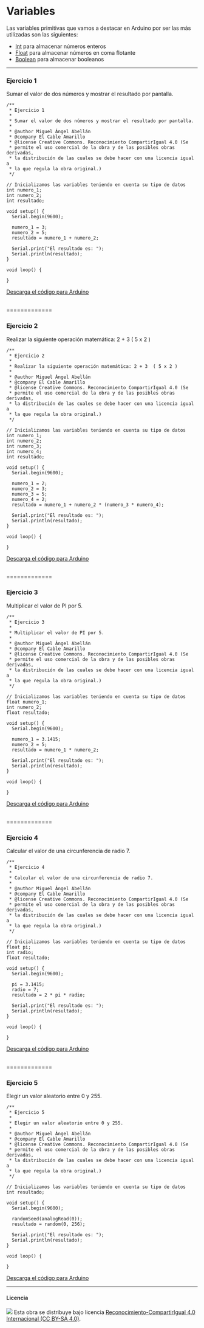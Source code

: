 # Variables

Las variables primitivas que vamos a destacar en Arduino por ser las más utilizadas son las siguientes:

- [Int](https://www.arduino.cc/en/Reference/Int) para almacenar números enteros
- [Float](https://www.arduino.cc/en/Reference/Float) para almacenar números en coma flotante
- [Boolean](https://www.arduino.cc/en/Reference/Boolean) para almacenar booleanos



***



### Ejercicio 1

Sumar el valor de dos números y mostrar el resultado por pantalla.

```
/**
 * Ejercicio 1
 * 
 * Sumar el valor de dos números y mostrar el resultado por pantalla.
 * 
 * @author Miguel Ángel Abellán
 * @company El Cable Amarillo
 * @license Creative Commons. Reconocimiento CompartirIgual 4.0 (Se 
 * permite el uso comercial de la obra y de las posibles obras derivadas, 
 * la distribución de las cuales se debe hacer con una licencia igual a 
 * la que regula la obra original.)
 */

// Inicializamos las variables teniendo en cuenta su tipo de datos
int numero_1;
int numero_2;
int resultado;

void setup() {
  Serial.begin(9600);
  
  numero_1 = 3;
  numero_2 = 5;
  resultado = numero_1 + numero_2;
  
  Serial.print("El resultado es: ");
  Serial.println(resultado);
}

void loop() {

}
```

[Descarga el código para Arduino](Ejercicio1/Ejercicio1.ino)


<br />
=============
<br />


### Ejercicio 2

Realizar la siguiente operación matemática: 2 + 3  ( 5 x 2 )

```
/**
 * Ejercicio 2
 * 
 * Realizar la siguiente operación matemática: 2 + 3  ( 5 x 2 )
 * 
 * @author Miguel Ángel Abellán
 * @company El Cable Amarillo
 * @license Creative Commons. Reconocimiento CompartirIgual 4.0 (Se 
 * permite el uso comercial de la obra y de las posibles obras derivadas, 
 * la distribución de las cuales se debe hacer con una licencia igual a 
 * la que regula la obra original.)
 */

// Inicializamos las variables teniendo en cuenta su tipo de datos
int numero_1;
int numero_2;
int numero_3;
int numero_4;
int resultado;

void setup() {
  Serial.begin(9600);
  
  numero_1 = 2;
  numero_2 = 3;
  numero_3 = 5;
  numero_4 = 2;
  resultado = numero_1 + numero_2 * (numero_3 * numero_4);
  
  Serial.print("El resultado es: ");
  Serial.println(resultado);
}

void loop() {

}
```

[Descarga el código para Arduino](Ejercicio2/Ejercicio2.ino)


<br />
=============
<br />


### Ejercicio 3

Multiplicar el valor de PI por 5.

```
/**
 * Ejercicio 3
 * 
 * Multiplicar el valor de PI por 5.
 * 
 * @author Miguel Ángel Abellán
 * @company El Cable Amarillo
 * @license Creative Commons. Reconocimiento CompartirIgual 4.0 (Se 
 * permite el uso comercial de la obra y de las posibles obras derivadas, 
 * la distribución de las cuales se debe hacer con una licencia igual a 
 * la que regula la obra original.)
 */

// Inicializamos las variables teniendo en cuenta su tipo de datos
float numero_1;
int numero_2;
float resultado;

void setup() {
  Serial.begin(9600);
  
  numero_1 = 3.1415;
  numero_2 = 5;
  resultado = numero_1 * numero_2;
  
  Serial.print("El resultado es: ");
  Serial.println(resultado);
}

void loop() {

}
```

[Descarga el código para Arduino](Ejercicio3/Ejercicio3.ino)


<br />
=============
<br />


### Ejercicio 4

Calcular el valor de una circunferencia de radio 7.

```
/**
 * Ejercicio 4
 * 
 * Calcular el valor de una circunferencia de radio 7.
 * 
 * @author Miguel Ángel Abellán
 * @company El Cable Amarillo
 * @license Creative Commons. Reconocimiento CompartirIgual 4.0 (Se 
 * permite el uso comercial de la obra y de las posibles obras derivadas, 
 * la distribución de las cuales se debe hacer con una licencia igual a 
 * la que regula la obra original.)
 */

// Inicializamos las variables teniendo en cuenta su tipo de datos
float pi;
int radio;
float resultado;

void setup() {
  Serial.begin(9600);
  
  pi = 3.1415;
  radio = 7;
  resultado = 2 * pi * radio;
  
  Serial.print("El resultado es: ");
  Serial.println(resultado);
}

void loop() {

}
```

[Descarga el código para Arduino](Ejercicio4/Ejercicio4.ino)


<br />
=============
<br />


### Ejercicio 5

Elegir un valor aleatorio entre 0 y 255.

```
/**
 * Ejercicio 5
 * 
 * Elegir un valor aleatorio entre 0 y 255.
 * 
 * @author Miguel Ángel Abellán
 * @company El Cable Amarillo
 * @license Creative Commons. Reconocimiento CompartirIgual 4.0 (Se 
 * permite el uso comercial de la obra y de las posibles obras derivadas, 
 * la distribución de las cuales se debe hacer con una licencia igual a 
 * la que regula la obra original.)
 */

// Inicializamos las variables teniendo en cuenta su tipo de datos
int resultado;

void setup() {
  Serial.begin(9600);
  
  randomSeed(analogRead(0));
  resultado = random(0, 256);
  
  Serial.print("El resultado es: ");
  Serial.println(resultado);
}

void loop() {

}
```

[Descarga el código para Arduino](Ejercicio5/Ejercicio5.ino)



***



#### Licencia

<img src="http://i.creativecommons.org/l/by-sa/4.0/88x31.png" /> Esta obra se distribuye bajo licencia [Reconocimiento-CompartirIgual 4.0 Internacional (CC BY-SA 4.0)](https://creativecommons.org/licenses/by-sa/4.0/deed.es_ES).
